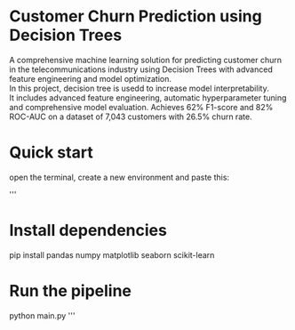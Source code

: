 # Customer Churn Prediction using Decision Trees

A comprehensive machine learning solution for predicting customer churn in the telecommunications industry using Decision Trees with advanced feature engineering and model optimization.  
In this project, decision tree is usedd to increase model interpretability.  
It includes advanced feature engineering, automatic hyperparameter tuning and comprehensive model evaluation. Achieves 62% F1-score and 82% ROC-AUC on a dataset of 7,043 customers with 26.5% churn rate.

# Quick start

open the terminal, create a new environment and paste this:

'''
# Install dependencies
pip install pandas numpy matplotlib seaborn scikit-learn

# Run the pipeline
python main.py
'''
